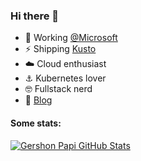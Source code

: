 ### Hi there 👋

- 🏢 Working [@Microsoft](https://github.com/microsoft)
- ⚡ Shipping [Kusto](https://dataexplorer.azure.com/) 
- ☁️ Cloud enthusiast
- ⚓ Kubernetes lover
- 🤓 Fullstack nerd
- 📖 [Blog](https://papigers.github.io)

#### Some stats:

[![Gershon Papi GitHub Stats](https://github-readme-stats.vercel.app/api?username=papigers&count_private=true&theme=github_dark&include_all_commits=true&show_icons=true)](https://github.com/anuraghazra/github-readme-stats)
